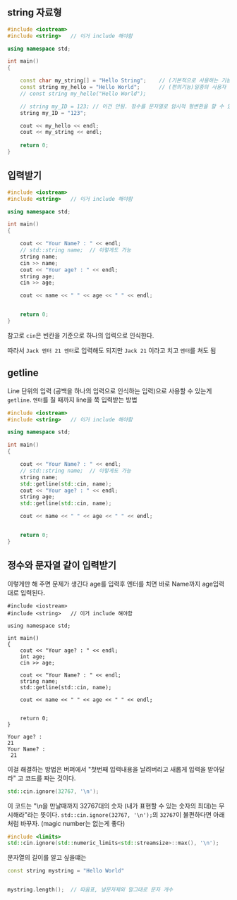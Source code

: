 ## string 자료형

```cpp
#include <iostream>
#include <string>	// 이거 include 해야함

using namespace std;

int main() 
{

	const char my_string[] = "Hello String";	// (기본적으로 사용하는 기능)한 글자를 여러번 나열	
	const string my_hello = "Hello World";		// (편의기능)일종의 사용자 정의 자료형
	// const string my_hello("Hello World");

	// string my_ID = 123; // 이건 안됨. 정수를 문자열로 암시적 형변환을 할 수 있는 방법은 없음
	string my_ID = "123";

	cout << my_hello << endl;
	cout << my_string << endl;
	
	return 0;
}
```

## 입력받기

```cpp
#include <iostream>
#include <string>	// 이거 include 해야함

using namespace std;

int main() 
{

	cout << "Your Name? : " << endl;
	// std::string name;  // 이렇게도 가능
	string name;
	cin >> name;
	cout << "Your age? : " << endl;
	string age;
	cin >> age;

	cout << name << " " << age << " " << endl;


	return 0;
}
```

참고로 `cin`은 빈칸을 기준으로 하나의 입력으로 인식한다.

따라서 `Jack 엔터 21 엔터`로 입력해도 되지만
`Jack 21` 이라고 치고 `엔터`를 쳐도 됨

## getline

Line 단위의 입력 (공백을 하나의 입력으로 인식하는 입력)으로 사용할 수 있는게 `getline`. 
`엔터`를 칠 때까지 line을 쭉 입력받는 방법

```cpp
#include <iostream>
#include <string>	// 이거 include 해야함

using namespace std;

int main() 
{

	cout << "Your Name? : " << endl;
	// std::string name;  // 이렇게도 가능
	string name;
	std::getline(std::cin, name);
	cout << "Your age? : " << endl;
	string age;
	std::getline(std::cin, name);

	cout << name << " " << age << " " << endl;


	return 0;
}
```

## 정수와 문자열 같이 입력받기

이렇게만 해 주면 문제가 생긴다
age를 입력후 엔터를 치면 바로 Name까지 age입력대로 입력된다.

```
#include <iostream>
#include <string>	// 이거 include 해야함

using namespace std;

int main() 
{
	cout << "Your age? : " << endl;
	int age;
	cin >> age; 
	
	cout << "Your Name? : " << endl;
	string name;
	std::getline(std::cin, name);

	cout << name << " " << age << " " << endl;


	return 0;
}
```


```
Your age? :
21
Your Name? :
 21
```

이걸 해결하는 방법은 버퍼에서 "첫번째 입력내용을 날려버리고 새롭게 입력을 받아달라"
고 코드를 짜는 것이다.


```cpp
std::cin.ignore(32767, '\n');

```

이 코드는 "\n을 만날때까지 32767대의 숫자 (내가 표현할 수 있는 숫자의 최대)는 무시해라"라는 뜻이다.
`std::cin.ignore(32767, '\n');`의 `32767`이 불편하다면 아래처럼 바꾸자. (magic number는 없는게 좋다)


```cpp
#include <limits>
std::cin.ignore(std::numeric_limits<std::streamsize>::max(), '\n');
```

문자열의 길이를 알고 싶을떄는

```cpp
const string mystring = "Hello World"


mystring.length();	// 따옴표, 널문자제외 말그대로 문자 개수
```